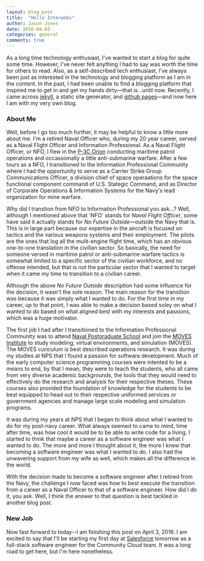 ```yaml
---
layout: blog_post
title:  "Hello Interwebs"
author: Jason Jones
date: 2016-04-03
categories: general
comments: true
---
```


As a long time technology enthusiast, I've wanted to start a blog for quite some time. However, I've
never felt anything I had to say was worth the time for others to read.  Also, as a self-described
tech enthusiast, I've always been just as interested in the technology and blogging platform as I am
in the content.  In the past, I had been unable to find a blogging platform that inspired
me to get in and get my hands dirty&mdash;that is...until now.  Recently, I came across
[jekyll](https://jekyllrb.com), a static site generator, and
[github pages](https://pages.github.com)&mdash;and now here I am with my very own blog.

### About Me

Well, before I go too much further, it may be helpful to know a little more about me.  I'm
a retired Naval Officer who, during my 20 year career, served as a Naval Flight Officer and
Information Professional. As a Naval Flight Officer, or NFO, I flew in the
[P-3C Orion](https://en.wikipedia.org/wiki/Lockheed_P-3_Orion) conducting
maritime patrol operations and occassionally a little anti-submarine warfare.  After a few tours as
a NFO, I transitioned to the Information Professional Community where I had the opportunity to serve
as a Carrier Strike Group Communications Officer, a division chief of space operaations for the
space functional component command of U.S. Stategic Command, and as Director of Corporate
Operations & Information Systems for the Navy's lead organization for mine warfare.

Why did I transtion from NFO to Information Professional you ask...?  Well, although I mentioned
above that 'NFO' stands for _Naval Flight Officer_, some have said it actually stands for
_No Future Outside_&mdash;outside the Navy that is.  This is in large part because our expertise in
the aircraft is focused on tactics and the various weapons systems and their employment.  The pilots
are the ones that log all the mulit-engine flight time, which has an obvious one-to-one translation
in the civilian sector.  So basically, the need for someone versed in maritime patrol or anti-submarine
warfare tactics is somewhat limited to a specific sector of the civilian workforce, and no offense
intended, but that is not the particular sector that I wanted to target when it came my time to
transition to a civilian career.

Although the above _No Future Outside_ description had some influence for the decision, it wasn't
the sole reason.  The main reason for the transition was because it was simply what I wanted to do.
For the first time in my career, up to that point, I was able to make a decision based soley on what
I wanted to do based on what aligned best with my interests and passions, which was a huge motivator.

The first job I had after I transitioned to the Information Professional Community was to attend
[Naval Postgraduate School](http://www.nps.edu) and join the [MOVES Institute](https://movesinstitute.org)
to study modeling, virtual environments, and simulation (MOVES).  The MOVES curiculum is best described
operations research.  It was during my studies at NPS that I found a passion for software
development.  Much of the early computer science programming courses were intented to be a means
to end, by that I mean, they were to teach the students, who all came from very diverse academic
backgrounds, the tools that they would need to effectively do the research and analysis for their
respective theses.  These courses also provided the foundation of knowledge for the students to be
best equipped to head out to their respective uniformed services or government agencies and manage
large scale modeling and simulation programs.

It was during my years at NPS that I began to think about what I wanted to do for my post-navy
career. What always seemed to came to mind, time after time, was how cool it would be to be able
to write code for a living. I started to think that maybe a career as a software engineer was what
I wanted to do.  The more and more I thought about it, the more I knew that becoming a software
engineer was what I wanted to do.  I also had the unwavering support from my wife as well, which
makes all the difference in the world.

With the decision made to become a software engineer after I retired from the Navy, the challenge
I now faced was how to best execute the transition from a career as a Naval Officer to that
of a software engineer.  How did I do it, you ask.  Well, I think the answer to that question is best
tackled in another blog post.

### New Job

Now fast forward to today--I am finishing this post on April 3, 2016.  I am excited to say that I'll
be starting my first day at [Salesforce](http://www.salesforce.com) tomorrow as a full-stack
software engineer for the Community Cloud team.  It was a long road to get here, but I'm here nonetheless.